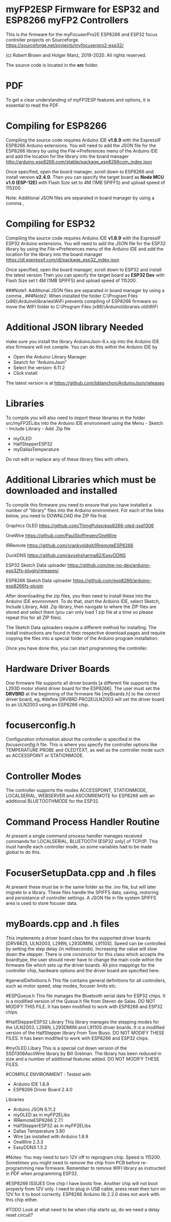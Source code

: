 # myFP2ESP Firmware for ESP32 and ESP8266 myFP2 Controllers
This is the firmware for the myFocuserPro2E ESP8266 and ESP32 focus controller projects on Sourceforge.
https://sourceforge.net/projects/myfocuserpro2-esp32/

(c) Robert Brown and Holger Manz, 2019-2020. All rights reserved.

The source code is located in the **src** folder. 

# PDF
To get a clear understanding of myFP2ESP features and options, it is essential to read the PDF.

# Compiling for ESP8266
Compiling the source code requires Arduino IDE **v1.8.9** with the ExpressIF ESP8266 Arduino extensions.
You will need to add the JSON file for the ESP8266 library by using the File->Preferences menu of the 
Arduino IDE and add the location for the library into the board manager
http://arduino.esp8266.com/stable/package_esp8266com_index.json

Once specified, open the board manager, scroll down to ESP8266 and install version **v2.4.0**.
Then you can specify the target board as **Node MCU v1.0 (ESP-12E)** with Flash Size set to 4M (1MB SPIFFS) and upload speed of 115200.

Note: Additional JSON files are separated in board manager by using a comma ,

# Compiling for ESP32
Compiling the source code requires Arduino IDE **v1.8.9** with the ExpressIF ESP32 Arduino extensions.
You will need to add the JSON file for the ESP32 library by using the File->Preferences menu of the 
Arduino IDE and add the location for the library into the board manager
https://dl.espressif.com/dl/package_esp32_index.json

Once specified, open the board manager, scroll down to ESP32 and install the latest version
Then you can specify the target board as **ESP32 Dev** with Flash Size set t 4M (1MB SPIFFS) and upload speed of 115200.

###Note1: Additional JSON files are separated in board manager by using a comma ,
###Note2: When installed the folder C:\Program Files (x86)\Arduino\libraries\WiFi prevents compiling of ESP8266 firmware so move the WIFI folder to C:\Program Files (x86)\Arduino\libraries.old\WiFi

# Additional JSON library Needed
make sure you install the library ArduinoJson-6.x.xip into the Arduino IDE else firmware will not compile.
You can do this within the Arduino IDE by

* Open the Arduino Library Manager
* Search for “ArduinoJson”
* Select the version: 6.11.2
* Click install

The latest version is at https://github.com/bblanchon/ArduinoJson/releases

# Libraries
To compile you will also need to import these libraries in the folder src/myFP2ELibs into the Arduino IDE environment using the Menu - Sketch - Include Library - Add .Zip file

* myOLED
* HalfStepperESP32
* myDallasTemperature

Do not edit or replace any of these library files with others.

# Additional Libraries which must be downloaded and installed
To compile this firmware you need to ensure that you have installed a number of "library" files into the Arduino environment. For each of the links below, you need to DOWNLOAD the ZIP file firat.

Graphics OLED
https://github.com/ThingPulse/esp8266-oled-ssd1306

OneWire
https://github.com/PaulStoffregen/OneWire

IRRemote
https://github.com/crankyoldgit/IRremoteESP8266

DuckDNS
https://github.com/ayushsharma82/EasyDDNS

ESP32 Sketch Data uploader
https://github.com/me-no-dev/arduino-esp32fs-plugin/releases/

ESP8266 Sketch Data uploader
https://github.com/esp8266/arduino-esp8266fs-plugin

After downloading the zip files, you then need to install these into the Arduino IDE environment. To do that, start the Arduino IDE, select Sketch, Include Library, Add .Zip library, then navigate to where the ZIP files are stored and select them (you can only load 1 zip file at a time so please repeat this for all ZIP files).

The Sketch Data uploaders require a different method for installing. The install instructions are found in their respective download pages and require copying the files into a special folder of the Arduino program installation.

Once you have done this, you can start programming the controller.

# Hardware Driver Boards
One firmware file supports all driver boards [a different file supports the L293D motor shield driver board for the ESP8266]. The user must set the **DRVBRD** at the beginning of the firmware file [myBoards.h] to the correct driver board, eg, #define DRVBRD PRO2EULN2003 will set the driver board to an ULN2003 using an ESP8266 chip.

# focuserconfig.h
Configuration information about the controller is specified in the *focuserconfig.h* file. This is where you specify the controller options like TEMPERATURE PROBE and OLEDTEXT, as well as the controller mode such as ACCESSPOINT or STATIONMODE.

# Controller Modes
The controller supports the modes ACCESSPOINT, STATIONMODE, LOCALSERIAL, WEBSERVER and ASCOMREMOTE for ESP8266 with an additional BLUETOOTHMODE for the ESP32.

# Command Process Handler Routine
At present a single command process handler manages received commands for LOCALSERIAL, BLUETOOTH [ESP32 only] of TCP/IP. This must handle each controller mode, so some variables had to be made global to do this.

# FocuserSetupData.cpp and .h files
At present these must be in the same folder as the .ino file, but will later migrate to a library. These files handle the SPIFFS data, saving, restoring and persistance of controller settings. A JSON file in file system SPIFFS area is used to store focuser data.

# myBoards.cpp and .h files
This implements a driver board class for the supported driver boards [DRV8825, ULN2003, L298N, L293DMINI, L9110S]. Speed can be controlled by setting the step delay (in milliseconds). Increasing the value will slow down the stepper. There is one constructor for this class which accepts the boardtype, the user should never have to change the main code within the firmware file which sets up the driver boards. All pins mappings for the controller chip, hardware options and the driver board are specified here.

#generalDefinitions.h
This file contains general definitions for all controllers, such as motor speed, step modes, focuser limits etc.

#ESPQueue.h
This file manages the Bluetooth serial data for ESP32 chips. It is a modified version of the Queue.h file from Steven de Salas. DO NOT MODIFY THIS FILE. It has been modified to work with ESP8266 and ESP32 chips.

#HalfStepperESP32 Library
This library manages the stepping modes for the ULN2003, L298N, L293DMINI and L9110S driver boards. It is a modified version of the HalfStepper library from Tom Biuso. DO NOT MODIFY THESE FILES. It has been modified to work with ESP8266 and ESP32 chips.

#myOLED Libary
This is a special cut down version of the SSD1306AsciiWire library by Bill Greiman. The library has been reduced in size and a number of additional features added. DO NOT MODIFY THESE FILES.

#COMPILE ENVIRONMENT : Tested with 

* Arduino IDE 1.8.9
* ESP8266 Driver Board 2.4.0

Libraries 

* Arduino JSON 6.11.2
* myOLED as in myFP2ELibs
* IRRemoteESP8266 2.7.1
* HalfStepperESP32 as in myFP2ELibs
* Dallas Temperature 3.80
* Wire [as installed with Arduino 1.8.9
* OneWire 2.3.3
* EasyDDNS 1.5.2

#Notes:
You may need to turn 12V off to reprogram chip. Speed is 115200. Sometimes you might need to
remove the chip from PCB before re-programming new firmware. Remember to remove WIFI library
as instructed in PDF when programming ESP32.

#ESP8266 ISSUES
One chip I have boots fine.
Another chip will not boot properly from 12V only. I need to plug in USB cable, press reset 
then turn on 12V for it to boot correctly. ESP8266 Arduino lib 2.2.0 does not work with this 
chip either.

#TODO
Look at what need to be when chip starts up, do we need a delay reset circuit?
